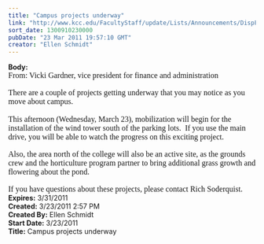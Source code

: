 ```yaml
---
title: "Campus projects underway"
link: "http://www.kcc.edu/FacultyStaff/update/Lists/Announcements/DispForm.aspx?ID=184"
sort_date: 1300910230000
pubDate: "23 Mar 2011 19:57:10 GMT"
creator: "Ellen Schmidt"
---
```


<div><b>Body:</b> <div class=ExternalClass4B34AA909C0D4BFFB332A24E836F6249><div>
<p class=MsoNormal style="margin:0in 0in 0pt"><font face=Calibri size=3>From: Vicki Gardner, vice president for finance and administration</font></p>
<p class=MsoNormal style="margin:0in 0in 0pt"><font face=Calibri size=3></font> </p>
<p class=MsoNormal style="margin:0in 0in 0pt"><font face=Calibri size=3>There are a couple of projects getting underway that you may notice as you move about campus.</font></p>
<p class=MsoNormal style="margin:0in 0in 0pt"><font face=Calibri size=3>  </font></p>
<p class=MsoNormal style="margin:0in 0in 0pt"><font face=Calibri size=3>This afternoon (Wednesday, March 23), mobilization will begin for the installation of the wind tower south of the parking lots.  If you use the main drive, you will be able to watch the progress on this exciting project.  </font></p>
<p class=MsoNormal style="margin:0in 0in 0pt"><font face=Calibri size=3></font> </p>
<p class=MsoNormal style="margin:0in 0in 0pt"><font face=Calibri size=3>Also, the area north of the college will also be an active site, as the grounds crew and the horticulture program partner to bring additional grass growth and flowering about the pond.</font></p>
<p class=MsoNormal style="margin:0in 0in 0pt"> </p>
<p class=MsoNormal style="margin:0in 0in 0pt"><font face=Calibri size=3>If you have questions about these projects, please contact Rich Soderquist.</font></p></div></div></div>
<div><b>Expires:</b> 3/31/2011</div>
<div><b>Created:</b> 3/23/2011 2:57 PM</div>
<div><b>Created By:</b> Ellen Schmidt</div>
<div><b>Start Date:</b> 3/23/2011</div>
<div><b>Title:</b> Campus projects underway</div>
